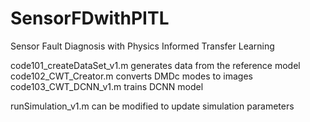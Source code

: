 # SensorFDwithPITL
Sensor Fault Diagnosis with Physics Informed Transfer Learning

code101_createDataSet_v1.m generates data from the reference model
code102_CWT_Creator.m converts DMDc modes to images
code103_CWT_DCNN_v1.m trains DCNN model

runSimulation_v1.m can be modified to update simulation parameters
